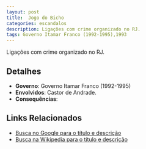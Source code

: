```yaml
---
layout: post
title:  Jogo do Bicho
categories: escandalos
description: Ligações com crime organizado no RJ.
tags: Governo Itamar Franco (1992-1995),1993
---
```


Ligações com crime organizado no RJ.

## Detalhes
- **Governo**: Governo Itamar Franco (1992-1995)
- **Envolvidos**: Castor de Andrade.
- **Consequências**: 

## Links Relacionados
- [Busca no Google para o título e descrição](https://www.google.com/search?q=Jogo%20do%20Bicho%20Liga%C3%A7%C3%B5es%20com%20crime%20organizado%20no%20RJ.%20Governo%20Itamar%20Franco%20%281992-1995%29)
- [Busca na Wikipedia para o título e descrição](https://en.wikipedia.org/w/index.php?search=Jogo%20do%20Bicho%20Liga%C3%A7%C3%B5es%20com%20crime%20organizado%20no%20RJ.%20Governo%20Itamar%20Franco%20%281992-1995%29)
